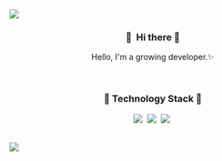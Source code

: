 <img src="https://capsule-render.vercel.app/api?type=slice&color=FFFFCC&height=200&section=header&text=jmjnssss&fontSize=90" />


<br/>
<h3 align="center">
&#127881;&nbsp; Hi there &#127881;
</h3>
<p align="center">
Hello, I'm a growing developer.&#10024;  
</p>
<br/>

<h3 align="center">
&#127873; Technology Stack &#127873; 
</h3>
<p align="center">
<img src="https://img.shields.io/badge/-Java-yellow?style=flat-square&logo=Java&logoColor=white"/>&nbsp;
<img src="https://img.shields.io/badge/-JavaScript-orange?style=flat-square&logo=JavaScript&logoColor=white"/>&nbsp;
<img src="https://img.shields.io/badge/Python-3766AB?style=flat-square&logo=Python&logoColor=white"/>&nbsp;
</p>
<br/>

<img src="https://capsule-render.vercel.app/api?type=slice&color=CCFFCC&height=200&section=footer&fontSize=90" />


































<!--
**jmjnssss/jmjnssss** is a ✨ _special_ ✨ repository because its `README.md` (this file) appears on your GitHub profile.

Here are some ideas to get you started:

- 🔭 I’m currently working on ...
- 🌱 I’m currently learning ...
- 👯 I’m looking to collaborate on ...
- 🤔 I’m looking for help with ...
- 💬 Ask me about ...
- 📫 How to reach me: ...
- 😄 Pronouns: ...
- ⚡ Fun fact: ...
-->
